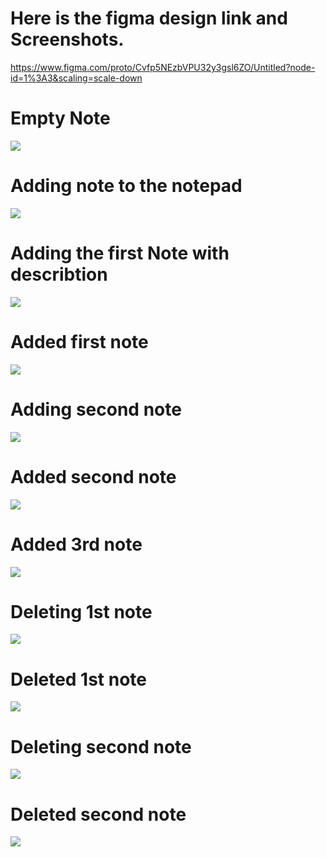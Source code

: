 # Here is the figma design link and Screenshots.
https://www.figma.com/proto/Cvfp5NEzbVPU32y3gsl6ZO/Untitled?node-id=1%3A3&scaling=scale-down

# Empty Note

![](screenshots/Screenshot_1604563590.png)

# Adding note to the notepad
![](screenshots/Screenshot_1604563607.png)

# Adding the first Note with describtion
![](screenshots/Screenshot_1604563631.png)

# Added first note
![](screenshots/Screenshot_1604563636.png)

# Adding second note
![](screenshots/Screenshot_1604563659.png)

# Added second note
![](screenshots/Screenshot_1604563664.png)

# Added 3rd note
![](screenshots/Screenshot_1604563686.png)

# Deleting 1st note
![](screenshots/Screenshot_1604563696.png)

# Deleted 1st note
![](screenshots/Screenshot_1604563699.png)

# Deleting second note
![](screenshots/Screenshot_1604563742.png)

# Deleted second note
![](screenshots/Screenshot_1604563748.png)


